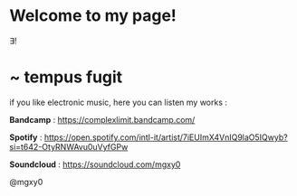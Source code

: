 # Welcome to my page!

∃!
# ~ tempus fugit

if you like electronic music, here you can listen my works : 

**Bandcamp** : https://complexlimit.bandcamp.com/

**Spotify** : https://open.spotify.com/intl-it/artist/7iEUImX4VnIQ9laO5IQwyb?si=t642-OtyRNWAvu0uVyfGPw

**Soundcloud** : https://soundcloud.com/mgxy0


@mgxy0 
